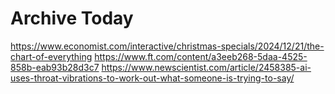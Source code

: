 # Archive Today
https://www.economist.com/interactive/christmas-specials/2024/12/21/the-chart-of-everything
https://www.ft.com/content/a3eeb268-5daa-4525-858b-eab93b28d3c7
https://www.newscientist.com/article/2458385-ai-uses-throat-vibrations-to-work-out-what-someone-is-trying-to-say/
